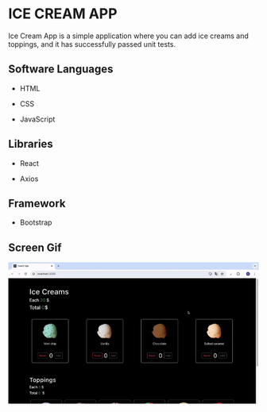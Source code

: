 <h1>ICE CREAM APP</h1>

Ice Cream App is a simple application where you can add ice creams and toppings, and it has successfully passed unit tests.

<h2> Software Languages </h2>

- HTML

- CSS

- JavaScript

<h2> Libraries </h2>

- React

- Axios

<h2> Framework </h2>

- Bootstrap

<h2> Screen Gif </h2>

![](ice.gif)